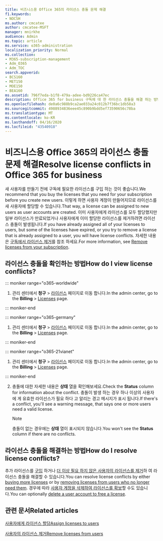 ```yaml
---
title: 비즈니스용 Office 365의 라이선스 충돌 문제 해결
f1.keywords:
- NOCSH
ms.author: cmcatee
author: cmcatee-MSFT
manager: mnirkhe
audience: Admin
ms.topic: article
ms.service: o365-administration
localization_priority: Normal
ms.collection:
- M365-subscription-management
- Adm_O365
- Adm_TOC
search.appverid:
- BCS160
- MET150
- MOE150
- BEA160
ms.assetid: 796f7eda-b1f8-479a-adee-bd9226ca47ec
description: Office 365 for business 구독에 대 한 라이선스 충돌을 해결 하는 방법을 알아봅니다.
ms.openlocfilehash: de0a6c988b9ca2ae033a24c012b7f36bc1db58a3
ms.sourcegitcommit: 4988934836eee45c890b9bdd5ef73590656c78ba
ms.translationtype: MT
ms.contentlocale: ko-KR
ms.lasthandoff: 04/16/2020
ms.locfileid: "43540918"
---
```

# <a name="resolve-license-conflicts-in-office-365-for-business"></a><span data-ttu-id="433db-103">비즈니스용 Office 365의 라이선스 충돌 문제 해결</span><span class="sxs-lookup"><span data-stu-id="433db-103">Resolve license conflicts in Office 365 for business</span></span>

<span data-ttu-id="433db-104">새 사용자를 만들기 전에 구독에 필요한 라이선스를 구입 하는 것이 좋습니다.</span><span class="sxs-lookup"><span data-stu-id="433db-104">We recommend that you buy the licenses that you need for your subscription before you create new users.</span></span> <span data-ttu-id="433db-105">이렇게 하면 사용자 계정이 만들어지므로 라이선스를 새 사용자에 할당할 수 있습니다.</span><span class="sxs-lookup"><span data-stu-id="433db-105">That way, a license can be assigned to new users as user accounts are created.</span></span> <span data-ttu-id="433db-106">이미 사용자에게 라이선스를 모두 할당했지만 일부 라이선스가 만료되었거나 사용자에게 이미 할당한 라이선스를 제거하려면 라이선스 충돌이 발생됩니다.</span><span class="sxs-lookup"><span data-stu-id="433db-106">If you have already assigned all of your licenses to users, but some of the licenses have expired, or you try to remove a license that is already assigned to a user, you will have license conflicts.</span></span> <span data-ttu-id="433db-107">자세한 내용은 [구독에서 라이선스 제거](../../commerce/licenses/remove-licenses-from-subscription.md)를 참조 하세요.</span><span class="sxs-lookup"><span data-stu-id="433db-107">For more information, see [Remove licenses from your subscription](../../commerce/licenses/remove-licenses-from-subscription.md).</span></span>
  
## <a name="how-do-i-view-license-conflicts"></a><span data-ttu-id="433db-108">라이선스 충돌을 확인하는 방법</span><span class="sxs-lookup"><span data-stu-id="433db-108">How do I view license conflicts?</span></span>

::: moniker range="o365-worldwide"

1. <span data-ttu-id="433db-109">관리 센터에서 **청구** > <a href="https://go.microsoft.com/fwlink/p/?linkid=842264" target="_blank">라이선스</a> 페이지로 이동 합니다.</span><span class="sxs-lookup"><span data-stu-id="433db-109">In the admin center, go to the **Billing** > <a href="https://go.microsoft.com/fwlink/p/?linkid=842264" target="_blank">Licenses</a> page.</span></span>

::: moniker-end

::: moniker range="o365-germany"

1. <span data-ttu-id="433db-110">관리 센터에서 **청구** > <a href="https://go.microsoft.com/fwlink/p/?linkid=848038" target="_blank">라이선스</a> 페이지로 이동 합니다.</span><span class="sxs-lookup"><span data-stu-id="433db-110">In the admin center, go to the **Billing** > <a href="https://go.microsoft.com/fwlink/p/?linkid=848038" target="_blank">Licenses</a> page.</span></span>

::: moniker-end

::: moniker range="o365-21vianet"

1. <span data-ttu-id="433db-111">관리 센터에서 **청구** > <a href="https://go.microsoft.com/fwlink/p/?linkid=850625" target="_blank">라이선스</a> 페이지로 이동 합니다.</span><span class="sxs-lookup"><span data-stu-id="433db-111">In the admin center, go to the **Billing** > <a href="https://go.microsoft.com/fwlink/p/?linkid=850625" target="_blank">Licenses</a> page.</span></span>

::: moniker-end


2. <span data-ttu-id="433db-112">충돌에 대한 자세한 내용은 **상태** 열을 확인해보세요.</span><span class="sxs-lookup"><span data-stu-id="433db-112">Check the **Status** column for information about the conflict.</span></span> <span data-ttu-id="433db-113">충돌이 발생 하는 경우 하나 이상의 사용자에 게 유효한 라이선스가 필요 하다 고 알리는 경고 메시지가 표시 됩니다.</span><span class="sxs-lookup"><span data-stu-id="433db-113">If there's a conflict, you'll see a warning message, that says one or more users need a valid license.</span></span>

    > [!NOTE]
    > <span data-ttu-id="433db-114">충돌이 없는 경우에는 **상태** 열이 표시되지 않습니다.</span><span class="sxs-lookup"><span data-stu-id="433db-114">You won't see the **Status** column if there are no conflicts.</span></span>

## <a name="how-do-i-resolve-license-conflicts"></a><span data-ttu-id="433db-115">라이선스 충돌을 해결하는 방법</span><span class="sxs-lookup"><span data-stu-id="433db-115">How do I resolve license conflicts?</span></span>

<span data-ttu-id="433db-116">추가 라이선스를 [구입](../../commerce/licenses/buy-licenses.md) 하거나 [더 이상 필요 하지 않은 사용자의 라이선스를 제거](remove-licenses-from-users.md)하 여 라이선스 충돌을 해결할 수 있습니다.</span><span class="sxs-lookup"><span data-stu-id="433db-116">You can resolve license conflicts by either [buying more licenses](../../commerce/licenses/buy-licenses.md) or by [removing licenses from users who no longer need them](remove-licenses-from-users.md).</span></span> <span data-ttu-id="433db-117">경우에 따라 [사용자 계정을 삭제하여 라이선스를 확보](../add-users/delete-a-user.md)할 수도 있습니다.</span><span class="sxs-lookup"><span data-stu-id="433db-117">You can optionally [delete a user account to free a license](../add-users/delete-a-user.md).</span></span>
  
## <a name="related-articles"></a><span data-ttu-id="433db-118">관련 문서</span><span class="sxs-lookup"><span data-stu-id="433db-118">Related articles</span></span> 

[<span data-ttu-id="433db-119">사용자에게 라이선스 할당</span><span class="sxs-lookup"><span data-stu-id="433db-119">Assign licenses to users</span></span>](assign-licenses-to-users.md)
  
[<span data-ttu-id="433db-120">사용자의 라이선스 제거</span><span class="sxs-lookup"><span data-stu-id="433db-120">Remove licenses from users</span></span>](remove-licenses-from-users.md)
